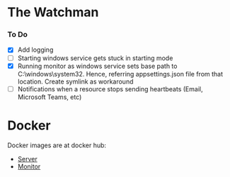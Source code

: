 # The Watchman

### To Do
* [x] Add logging
* [ ] Starting windows service gets stuck in starting mode
* [x] Running monitor as windows service sets base path to C:\windows\system32. Hence, referring appsettings.json file from that location. Create symlink as workaround
* [ ] Notifications when a resource stops sending heartbeats (Email, Microsoft Teams, etc)

# Docker

Docker images are at docker hub:

* [Server](https://hub.docker.com/repository/docker/rumitparakhiya/thewatchman-server)
* [Monitor](https://hub.docker.com/repository/docker/rumitparakhiya/thewatchman-monitor)
